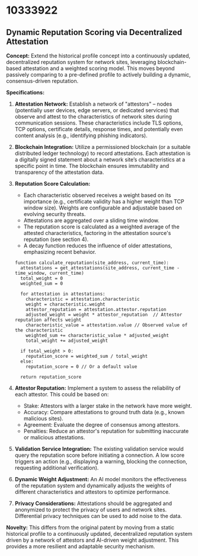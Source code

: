 # 10333922

## Dynamic Reputation Scoring via Decentralized Attestation

**Concept:** Extend the historical profile concept into a continuously updated, decentralized reputation system for network sites, leveraging blockchain-based attestation and a weighted scoring model. This moves beyond passively comparing to a pre-defined profile to actively building a dynamic, consensus-driven reputation.

**Specifications:**

1.  **Attestation Network:** Establish a network of "attestors" – nodes (potentially user devices, edge servers, or dedicated services) that observe and attest to the characteristics of network sites during communication sessions. These characteristics include TLS options, TCP options, certificate details, response times, and potentially even content analysis (e.g., identifying phishing indicators).
2.  **Blockchain Integration:** Utilize a permissioned blockchain (or a suitable distributed ledger technology) to record attestations. Each attestation is a digitally signed statement about a network site’s characteristics at a specific point in time.  The blockchain ensures immutability and transparency of the attestation data.
3.  **Reputation Score Calculation:**
    *   Each characteristic observed receives a weight based on its importance (e.g., certificate validity has a higher weight than TCP window size).  Weights are configurable and adjustable based on evolving security threats.
    *   Attestations are aggregated over a sliding time window.
    *   The reputation score is calculated as a weighted average of the attested characteristics, factoring in the attestation source's reputation (see section 4).
    *   A decay function reduces the influence of older attestations, emphasizing recent behavior.

    ```pseudocode
    function calculate_reputation(site_address, current_time):
      attestations = get_attestations(site_address, current_time - time_window, current_time)
      total_weight = 0
      weighted_sum = 0

      for attestation in attestations:
        characteristic = attestation.characteristic
        weight = characteristic.weight
        attestor_reputation = attestation.attestor.reputation
        adjusted_weight = weight * attestor_reputation  // Attestor reputation affects weight
        characteristic_value = attestation.value // Observed value of the characteristic
        weighted_sum += characteristic_value * adjusted_weight
        total_weight += adjusted_weight

      if total_weight > 0:
        reputation_score = weighted_sum / total_weight
      else:
        reputation_score = 0 // Or a default value

      return reputation_score
    ```

4.  **Attestor Reputation:** Implement a system to assess the reliability of each attestor. This could be based on:
    *   Stake: Attestors with a larger stake in the network have more weight.
    *   Accuracy: Compare attestations to ground truth data (e.g., known malicious sites).
    *   Agreement: Evaluate the degree of consensus among attestors.
    *   Penalties: Reduce an attestor's reputation for submitting inaccurate or malicious attestations.
5.  **Validation Service Integration:**  The existing validation service would query the reputation score before initiating a connection. A low score triggers an action (e.g., displaying a warning, blocking the connection, requesting additional verification).
6.  **Dynamic Weight Adjustment:**  An AI model monitors the effectiveness of the reputation system and dynamically adjusts the weights of different characteristics and attestors to optimize performance.
7.  **Privacy Considerations:** Attestations should be aggregated and anonymized to protect the privacy of users and network sites. Differential privacy techniques can be used to add noise to the data.



**Novelty:** This differs from the original patent by moving from a static historical profile to a continuously updated, decentralized reputation system driven by a network of attestors and AI-driven weight adjustment. This provides a more resilient and adaptable security mechanism.
